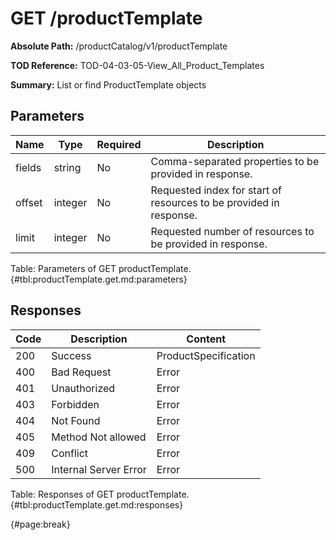 <!--
    ATTENTION: This file was generated via gradle!
               Do NOT manually edit this file! Any such changes will be overwritten!
-->

# GET /productTemplate

**Absolute Path:** /productCatalog/v1/productTemplate

**TOD Reference:** TOD-04-03-05-View_All_Product_Templates

**Summary:** List or find ProductTemplate objects

## Parameters

| Name | Type | Required | Description |
| ------ | ------ | --- | ------------ |
| fields | string | No | Comma-separated properties to be provided in response. |
| offset | integer | No | Requested index for start of resources to be provided in response. |
| limit | integer | No | Requested number of resources to be provided in response. |

Table: Parameters of GET productTemplate. {#tbl:productTemplate.get.md:parameters}

## Responses

| Code | Description | Content |
|------|-------------|---------|
| 200 | Success | ProductSpecification |
| 400 | Bad Request | Error |
| 401 | Unauthorized | Error |
| 403 | Forbidden | Error |
| 404 | Not Found | Error |
| 405 | Method Not allowed | Error |
| 409 | Conflict | Error |
| 500 | Internal Server Error | Error |

Table: Responses of GET productTemplate. {#tbl:productTemplate.get.md:responses}

{#page:break}
